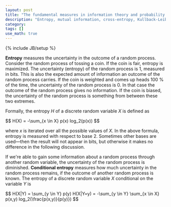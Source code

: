 ```yaml
---
layout: post
title: "The fundamental measures in information theory and probability theory"
description: "Entropy, mutual information, cross-entropy, Kullback-Leibler divergence, and perplexity"
category: 
tags: []
use_math: true
---
```

{% include JB/setup %}

**Entropy** measures the uncertainty in the outcome of a random process. 
Consider the random process of tossing a coin. If the coin is fair, entropy is 
maximized. The uncertainty \(entropy\) of the random process is 1, measured in 
bits. This is also the expected amount of information an outcome of the random 
process carries. If the coin is weighted and comes up heads 100 % of the time, 
the uncertainty of the random process is 0. In that case the outcome of the 
random process gives no information. If the coin is biased, the uncertainty of 
the random process is something from between these two extremes.

Formally, the entropy <span>$H$</span> of a discrete random variable 
<span>$X$</span> is defined as

<div>$$
H(X) = -\sum_{x \in X} p(x) log_2(p(x))
$$</div>

where <span>$x$</span> is iterated over all the possible values of 
<span>$X$</span>. In the above formula, entropy is measured with respect to base 
2. Sometimes other bases are used—then the result will not appear in bits, but 
otherwise it makes no difference in the following discussion.

If we're able to gain some information about a random process through another 
random variable, the uncertainty of the random process is diminished. 
**Conditional entropy** measures how much uncertainty in the random process 
remains, if the outcome of another random process is known. The entropy of a 
discrete random variable <span>$X$</span> conditional on the variable 
<span>$Y$</span> is

<div>$$
H(X|Y) = \sum_{y \in Y} p(y) H(X|Y=y) = -\sum_{y \in Y} \sum_{x \in X} p(x,y) log_2(\frac{p(x,y)}{p(y)})
$$</div>

